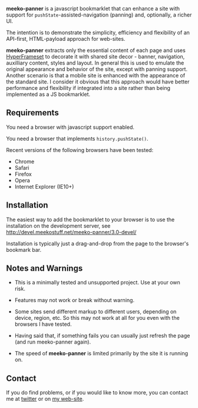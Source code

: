 **meeko-panner** is a javascript bookmarklet that can enhance a site with 
support for `pushState`-assisted-navigation (panning)
and, optionally, a richer UI. 

The intention is to demonstrate the simplicity, efficiency and flexibility of
an API-first, HTML-payload approach for web-sites.

**meeko-panner** extracts only the essential content of each page and 
uses [HyperFrameset](http://github.com/meekostuff/HyperFrameset) to 
decorate it with shared site decor -
banner, navigation, auxilliary content, styles and layout.
In general this is used to emulate the original appearance and behavior of the site,
except with panning support. 
Another scenario is that a mobile site is enhanced with the appearance of the standard site. 
I consider it obvious that this approach would have better performance and flexibility
if integrated into a site rather than being implemented as a JS bookmarklet. 


Requirements
------------

You need a browser with javascript support enabled.

You need a browser that implements `history.pushState()`. 

Recent versions of the following browsers have been tested:

- Chrome
- Safari
- Firefox
- Opera
- Internet Explorer (IE10+)


Installation
------------

The easiest way to add the bookmarklet to your browser is to use the installation on the development server,
see <http://devel.meekostuff.net/meeko-panner/3.0-devel/>

Installation is typically just a drag-and-drop from the page to the browser's bookmark bar. 


Notes and Warnings
------------------

- This is a minimally tested and unsupported project. Use at your own risk.

- Features may not work or break without warning. 

- Some sites send different markup to different users, depending on device, region, etc.
So this may not work at all for you even with the browsers I have tested. 

- Having said that, if something fails you can usually just refresh the page (and run meeko-panner again).

- The speed of **meeko-panner** is limited primarily by the site it is running on. 


Contact
-------

If you do find problems, or if you would like to know more, you can contact me at [twitter](https://twitter.com/Meekostuff)
or on [my web-site](http://meekostuff.net).
